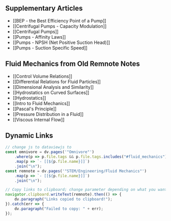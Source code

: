 ## Supplementary Articles
- [[BEP - the Best Efficiency Point of a Pump]]
- [[Centrifugal Pumps - Capacity Modulation]]
- [[Centrifugal Pumps]]
- [[Pumps - Affinity Laws]]
- [[Pumps - NPSH (Net Positive Suction Head)]]
- [[Pumps - Suction Specific Speed]]
## Fluid Mechanics from Old Remnote Notes
- [[Control Volume Relations]]
- [[Differential Relations for Fluid Particles]]
- [[Dimensional Analysis and Similarity]]
- [[Hydrostatics on Curved Surfaces]]
- [[Hydrostatics]]
- [[Intro to Fluid Mechanics]]
- [[Pascal's Principle]]
- [[Pressure Distribution in a Fluid]]
- [[Viscous Internal Flow]]

## Dynamic Links

```js
// change js to dataviewjs to 
const omnivore = dv.pages('"Omnivore"')
    .where(p => p.file.tags && p.file.tags.includes("#fluid_mechanics"))
    .map(p => `- [[${p.file.name}]]`)
    .join("\n");
const remnote = dv.pages('"STEM/Engineering/Fluid Mechanics"')
    .map(p => `- [[${p.file.name}]]`)
    .join("\n");

// Copy links to clipboard; change parameter depending on what you want to sync
navigator.clipboard.writeText(remnote).then(() => {
    dv.paragraph("Links copied to clipboard!");
}).catch(err => {
    dv.paragraph("Failed to copy: " + err);
});

```
